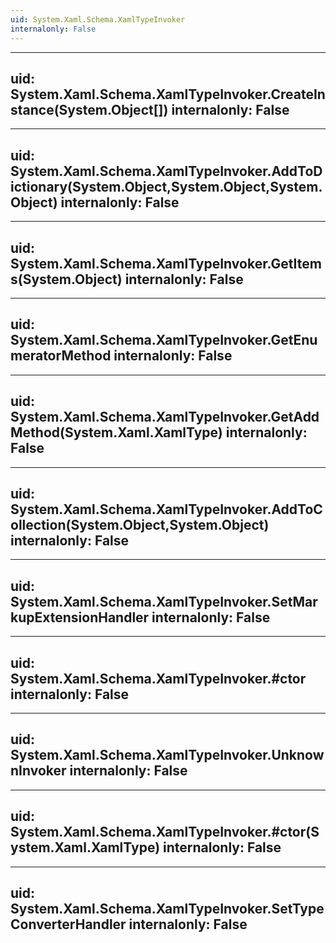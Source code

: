 ```yaml
---
uid: System.Xaml.Schema.XamlTypeInvoker
internalonly: False
---
```


---
uid: System.Xaml.Schema.XamlTypeInvoker.CreateInstance(System.Object[])
internalonly: False
---

---
uid: System.Xaml.Schema.XamlTypeInvoker.AddToDictionary(System.Object,System.Object,System.Object)
internalonly: False
---

---
uid: System.Xaml.Schema.XamlTypeInvoker.GetItems(System.Object)
internalonly: False
---

---
uid: System.Xaml.Schema.XamlTypeInvoker.GetEnumeratorMethod
internalonly: False
---

---
uid: System.Xaml.Schema.XamlTypeInvoker.GetAddMethod(System.Xaml.XamlType)
internalonly: False
---

---
uid: System.Xaml.Schema.XamlTypeInvoker.AddToCollection(System.Object,System.Object)
internalonly: False
---

---
uid: System.Xaml.Schema.XamlTypeInvoker.SetMarkupExtensionHandler
internalonly: False
---

---
uid: System.Xaml.Schema.XamlTypeInvoker.#ctor
internalonly: False
---

---
uid: System.Xaml.Schema.XamlTypeInvoker.UnknownInvoker
internalonly: False
---

---
uid: System.Xaml.Schema.XamlTypeInvoker.#ctor(System.Xaml.XamlType)
internalonly: False
---

---
uid: System.Xaml.Schema.XamlTypeInvoker.SetTypeConverterHandler
internalonly: False
---
